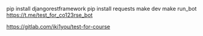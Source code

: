 pip install djangorestframework
pip install requests
make dev
make run_bot
https://t.me/test_for_co123rse_bot



https://gitlab.com/iki1you/test-for-course

